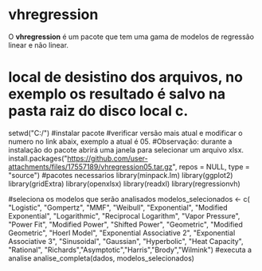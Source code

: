  # vhregression

O **vhregression** é um pacote que tem uma gama de modelos de regressão linear e não linear.
# local de desistino dos arquivos, no exemplo os resultado é salvo na pasta raiz do disco local c.
setwd("C:/") 
#instalar pacote
#verificar versão mais atual e modificar o numero no link abaix, exemplo a atual é 05.
#Observação: durante a instalação do pacote abrirá uma janela para selecionar um arquivo xlsx.
install.packages("https://github.com/user-attachments/files/17557189/vhregression05.tar.gz", repos = NULL, type = "source")
#pacotes necessarios
library(minpack.lm)
library(ggplot2)
library(gridExtra)
library(openxlsx)
library(readxl)
library(regressionvh)



#seleciona os modelos que serão analisados
modelos_selecionados <- c( "Logistic", "Gompertz", "MMF", "Weibull", "Exponential",
                           "Modified Exponential", "Logarithmic", "Reciprocal Logarithm", "Vapor Pressure",
                           "Power Fit", "Modified Power", "Shifted Power", "Geometric",
                           "Modified Geometric", "Hoerl Model", "Exponential Associative 2",
                           "Exponential Associative 3", "Sinusoidal", "Gaussian",
                           "Hyperbolic", "Heat Capacity", "Rational", "Richards","Asymptotic","Harris","Brody","Wilmink")
#executa a analise
analise_completa(dados, modelos_selecionados)
 

 
  
